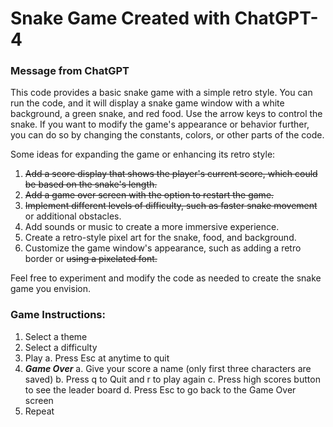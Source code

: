 # Snake Game Created with ChatGPT-4

### Message from ChatGPT
This code provides a basic snake game with a simple retro style. 
You can run the code, and it will display a snake game window with a white background, a green snake, and red food. 
Use the arrow keys to control the snake. 
If you want to modify the game's appearance or behavior further, you can do so by changing the constants, colors, or other parts of the code.

Some ideas for expanding the game or enhancing its retro style:

1. ~~Add a score display that shows the player's current score, which could be based on the snake's length.~~
2. ~~Add a game over screen with the option to restart the game.~~
3. ~~Implement different levels of difficulty, such as faster snake movement~~ or additional obstacles.
4. Add sounds or music to create a more immersive experience.
5. Create a retro-style pixel art for the snake, food, and background.
6. Customize the game window's appearance, such as adding a retro border or ~~using a pixelated font.~~

Feel free to experiment and modify the code as needed to create the snake game you envision.

### Game Instructions:
1. Select a theme
2. Select a difficulty
3. Play
    a. Press Esc at anytime to quit
4. ***Game Over***
    a. Give your score a name (only first three characters are saved)
    b. Press q to Quit and r to play again
    c. Press high scores button to see the leader board
    d. Press Esc to go back to the Game Over screen
5. Repeat